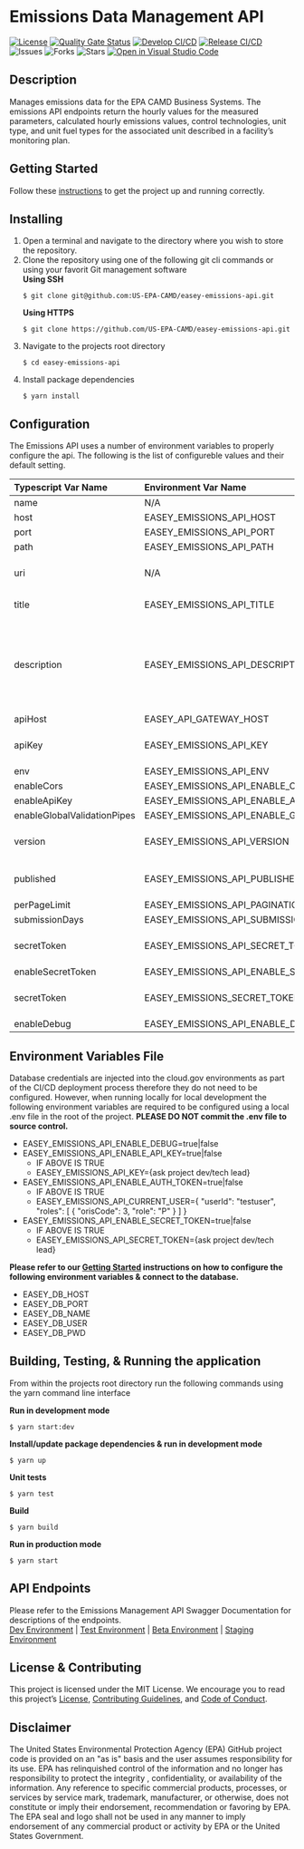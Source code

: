 # Emissions Data Management API

[![License](https://img.shields.io/github/license/US-EPA-CAMD/easey-emissions-api)](https://github.com/US-EPA-CAMD/easey-emissions-api/blob/develop/LICENSE)
[![Quality Gate Status](https://sonarcloud.io/api/project_badges/measure?project=US-EPA-CAMD_easey-emissions-api&metric=alert_status)](https://sonarcloud.io/dashboard?id=US-EPA-CAMD_easey-emissions-api)
[![Develop CI/CD](https://github.com/US-EPA-CAMD/easey-emissions-api/workflows/Develop%20Branch%20Workflow/badge.svg)](https://github.com/US-EPA-CAMD/easey-emissions-api/actions)
[![Release CI/CD](https://github.com/US-EPA-CAMD/easey-emissions-api/workflows/Release%20Branch%20Workflow/badge.svg)](https://github.com/US-EPA-CAMD/easey-emissions-api/actions)
![Issues](https://img.shields.io/github/issues/US-EPA-CAMD/easey-emissions-api)
![Forks](https://img.shields.io/github/forks/US-EPA-CAMD/easey-emissions-api)
![Stars](https://img.shields.io/github/stars/US-EPA-CAMD/easey-emissions-api)
[![Open in Visual Studio Code](https://open.vscode.dev/badges/open-in-vscode.svg)](https://open.vscode.dev/US-EPA-CAMD/easey-emissions-api)

## Description
Manages emissions data for the EPA CAMD Business Systems. The emissions API endpoints return the hourly values for the measured parameters, calculated hourly emissions values, control technologies, unit type, and unit fuel types for the associated unit described in a facility’s monitoring plan.

## Getting Started
Follow these [instructions](https://github.com/US-EPA-CAMD/devops/blob/master/GETTING-STARTED.md) to get the project up and running correctly.

## Installing
1. Open a terminal and navigate to the directory where you wish to store the repository.
2. Clone the repository using one of the following git cli commands or using your favorit Git management software<br>
    **Using SSH**
    ```
    $ git clone git@github.com:US-EPA-CAMD/easey-emissions-api.git
    ```
    **Using HTTPS**
    ```
    $ git clone https://github.com/US-EPA-CAMD/easey-emissions-api.git
    ```
3. Navigate to the projects root directory
    ```
    $ cd easey-emissions-api
    ```
4. Install package dependencies
    ```
    $ yarn install
    ```
## Configuration
The Emissions API uses a number of environment variables to properly configure the api. The following is the list of configureble values and their default setting.

| Typescript Var Name | Environment Var Name | Default Value | Comment |
| :------------------ | :------------------- | :------------ | :------ |
| name | N/A | emissions-api | Fixed value |
| host | EASEY_EMISSIONS_API_HOST | localhost | Configurable
| port | EASEY_EMISSIONS_API_PORT | 8040 | Configurable |
| path | EASEY_EMISSIONS_API_PATH | emissions-mgmt | Configurable |
| uri | N/A | N/A | Determined by host, port, & path |
| title | EASEY_EMISSIONS_API_TITLE | Emissions Management | Configurable |
| description | EASEY_EMISSIONS_API_DESCRIPTION | Emissions management API endpoints for apportioned emissions data (e.g. hourly, daily, monthly, annual, and ozone season) | Configurable |
| apiHost | EASEY_API_GATEWAY_HOST | api.epa.gov/easey/dev | Configurable |
| apiKey | EASEY_EMISSIONS_API_KEY | N/A | Dynamically set by CI/CD workflow |
| env | EASEY_EMISSIONS_API_ENV | local-dev | Configurable |
| enableCors | EASEY_EMISSIONS_API_ENABLE_CORS | true | Configurable |
| enableApiKey | EASEY_EMISSIONS_API_ENABLE_API_KEY | false | Configurable |
| enableGlobalValidationPipes | EASEY_EMISSIONS_API_ENABLE_GLOBAL_VALIDATION_PIPE | true | Configurable |
| version | EASEY_EMISSIONS_API_VERSION | v0.0.0 | Dynamically set by CI/CD workflow |
| published | EASEY_EMISSIONS_API_PUBLISHED | local | Dynamically set by CI/CD workflow |
| perPageLimit | EASEY_EMISSIONS_API_PAGINATION_MAX_PER_PAGE | 500 | Configurable |
| submissionDays | EASEY_EMISSIONS_API_SUBMISSION_DAYS | 38 | Configurable |
| secretToken | EASEY_EMISSIONS_API_SECRET_TOKEN | N/A | Dynamically set by CI/CD workflow |
| enableSecretToken | EASEY_EMISSIONS_API_ENABLE_SECRET_TOKEN | false | Configurable |
| secretToken | EASEY_EMISSIONS_SECRET_TOKEN | N/A | Dynamically set by CI/CD workflow |
| enableDebug | EASEY_EMISSIONS_API_ENABLE_DEBUG | false | Configurable |

## Environment Variables File
Database credentials are injected into the cloud.gov environments as part of the CI/CD deployment process therefore they do not need to be configured. However, when running locally for local development the following environment variables are required to be configured using a local .env file in the root of the project. **PLEASE DO NOT commit the .env file to source control.**

- EASEY_EMISSIONS_API_ENABLE_DEBUG=true|false
- EASEY_EMISSIONS_API_ENABLE_API_KEY=true|false
  - IF ABOVE IS TRUE
  - EASEY_EMISSIONS_API_KEY={ask project dev/tech lead}
- EASEY_EMISSIONS_API_ENABLE_AUTH_TOKEN=true|false
  - IF ABOVE IS TRUE
  - EASEY_EMISSIONS_API_CURRENT_USER={ "userId": "testuser", "roles": [ { "orisCode": 3, "role": "P" } ] }
- EASEY_EMISSIONS_API_ENABLE_SECRET_TOKEN=true|false
  - IF ABOVE IS TRUE
  - EASEY_EMISSIONS_API_SECRET_TOKEN={ask project dev/tech lead}

**Please refer to our [Getting Started](https://github.com/US-EPA-CAMD/devops/blob/master/GETTING-STARTED.md) instructions on how to configure the following environment variables & connect to the database.**
- EASEY_DB_HOST
- EASEY_DB_PORT
- EASEY_DB_NAME
- EASEY_DB_USER
- EASEY_DB_PWD

## Building, Testing, & Running the application
From within the projects root directory run the following commands using the yarn command line interface

**Run in development mode**
```
$ yarn start:dev
```

**Install/update package dependencies & run in development mode**
```
$ yarn up
```

**Unit tests**
```
$ yarn test
```

**Build**
```
$ yarn build
```

**Run in production mode**
```
$ yarn start
```

## API Endpoints
Please refer to the Emissions Management API Swagger Documentation for descriptions of the endpoints.<br>
[Dev Environment](https://api.epa.gov/easey/dev/emissions-mgmt/swagger/) | [Test Environment](https://api.epa.gov/easey/test/emissions-mgmt/swagger/) | [Beta Environment](https://api.epa.gov/easey/beta/emissions-mgmt/swagger/) | [Staging Environment](https://api.epa.gov/easey/staging/emissions-mgmt/swagger/)

## License & Contributing
This project is licensed under the MIT License. We encourage you to read this project’s [License](LICENSE), [Contributing Guidelines](CONTRIBUTING.md), and [Code of Conduct](CODE-OF-CONDUCT.md).

## Disclaimer
The United States Environmental Protection Agency (EPA) GitHub project code is provided on an "as is" basis and the user assumes responsibility for its use. EPA has relinquished control of the information and no longer has responsibility to protect the integrity , confidentiality, or availability of the information. Any reference to specific commercial products, processes, or services by service mark, trademark, manufacturer, or otherwise, does not constitute or imply their endorsement, recommendation or favoring by EPA. The EPA seal and logo shall not be used in any manner to imply endorsement of any commercial product or activity by EPA or the United States Government.
